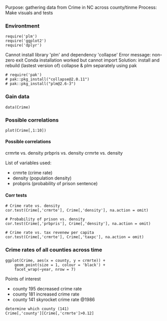 Purpose: gathering data from Crime in NC across county/tinme
Process: Make visuals and tests

### Environtment

```{r}
require('plm')
require('ggplot2')
require('dplyr')
```

Cannot install library 'plm' and dependency 'collapse'
Error message: non-zero exit
Conda installation worked but cannot import
Solution: install and rebuild (lastest version of) collapse & plm separately using pak

```{r}
# require('pak')
# pak::pkg_install("collapse@2.0.11")
# pak::pkg_install("plm@2.6-3")
```

### Gain data
```{r}
data(Crime)
```

### Possible correlations
```{r}
plot(Crime[,1:10])
```

#### Possible correlations
crmrte vs. density
prbpris vs. density
crmrte vs. density

List of variables used:
- crmrte (crime rate)
- density (population density)
- probpris (probability of prison sentence)

#### Corr tests
```{r}
# Crime rate vs. density
cor.test(Crime[,'crmrte'], Crime[,'density'], na.action = omit)

# Probability of prison vs. density
cor.test(Crime[,'prbpris'], Crime[,'density'], na.action = omit)

# Crime rate vs. tax revenew per capita
cor.test(Crime[,'crmrte'], Crime[,'taxpc'], na.action = omit)
```

### Crime rates of all counties across time
```{r}
ggplot(Crime, aes(x = county, y = crmrte)) +
    geom_point(size = 1, colour = 'black') +
    facet_wrap(~year, nrow = 7)
``` 
Points of interest
- county 195 decreased crime rate
- county 181 increased crime rate
- county 141 skyrocket crime rate @1986
```{r}
determine which county (141)
Crime[,'county'][Crime[,'crmrte']>0.12]
```
    